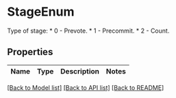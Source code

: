 # StageEnum

Type of stage: * 0 - Prevote. * 1 - Precommit. * 2 - Count. 

## Properties

Name | Type | Description | Notes
------------ | ------------- | ------------- | -------------

[[Back to Model list]](../README.md#documentation-for-models) [[Back to API list]](../README.md#documentation-for-api-endpoints) [[Back to README]](../README.md)


